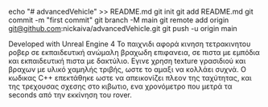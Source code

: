 echo "# advancedVehicle" >> README.md
git init
git add README.md
git commit -m "first commit"
git branch -M main
git remote add origin git@github.com:nickaiva/advancedVehicle.git
git push -u origin main

Developed with Unreal Engine 4
Το παιχνιδι αφορά κινηση τετρακινητου ροβερ σε εκπαιδευτική ανώμαλη βραχωδη επιφανεια, σε πιστα με εμπόδια και εκπαιδευτική πιστα με δακτύλιο. 
Εγινε χρηση texture γρασιδιού και βραχων με υλικό χαμηλής τριβής, ωστε το αμαξι να κολλάει συχνά. Ο κωδικας C++ επεκτάθηκε ωστε να απεικονίζει πλεον της ταχύτητας, και της τρεχουσας σχεσης στο κιβωτιο, ενα χρονόμετρο που μετρά τα seconds από την εκκίνηση του rover.

